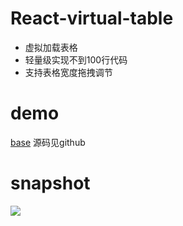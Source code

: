 # React-virtual-table
+ 虚拟加载表格
+ 轻量级实现不到100行代码
+ 支持表格宽度拖拽调节

# demo
[base](https://mizy.github.io/react-virtual-table/dist/index.html)
源码见github

# snapshot
![](https://mizy.github.io/react-virtual-table/snapshot.png)